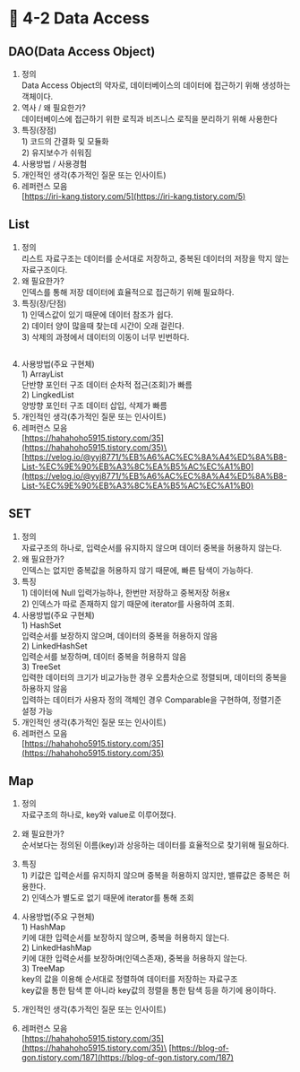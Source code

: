 # 🔸 4-2 Data Access

## DAO(Data Access Object)

1. 정의\
   Data Access Object의 약자로, 데이터베이스의 데이터에 접근하기 위해 생성하는 객체이다.
2. 역사 / 왜 필요한가?\
   데이터베이스에 접근하기 위한 로직과 비즈니스 로직을 분리하기 위해 사용한다
3. 특징(장점)\
   1\) 코드의 간결화 및 모듈화\
   2\) 유지보수가 쉬워짐
4. 사용방법 / 사용경험
5. 개인적인 생각(추가적인 질문 또는 인사이트)
6. 레퍼런스 모음\
   [https://iri-kang.tistory.com/5](https://iri-kang.tistory.com/5)

## List

1. 정의\
   리스트 자료구조는 데이터를 순서대로 저장하고, 중복된 데이터의 저장을 막지 않는 자료구조이다.
2. &#x20;왜 필요한가?\
   인덱스를 통해 저장 데이터에 효율적으로 접근하기 위해 필요하다.
3. 특징(장/단점)\
   1\) 인덱스값이 있기 때문에 데이터 참조가 쉽다.\
   2\) 데이터 양이 많을때 찾는데 시간이 오래 걸린다.\
   3\) 삭제의 과정에서 데이터의 이동이 너무 빈번하다.

<figure><img src="https://velog.velcdn.com/images/yyj8771/post/af62967d-40b3-4582-b8ac-d7d6682af196/image.png" alt=""><figcaption></figcaption></figure>

4. 사용방법(주요 구현체)\
   1\) ArrayList\
   단반향 포인터 구조 데이터 순차적 접근(조회)가 빠름\
   2\) LingkedList\
   양방향 포인터 구조 데이터 삽입, 삭제가 빠름
5. 개인적인 생각(추가적인 질문 또는 인사이트)
6. 레퍼런스 모음\
   [https://hahahoho5915.tistory.com/35](https://hahahoho5915.tistory.com/35)\
   [https://velog.io/@yyj8771/%EB%A6%AC%EC%8A%A4%ED%8A%B8-List-%EC%9E%90%EB%A3%8C%EA%B5%AC%EC%A1%B0](https://velog.io/@yyj8771/%EB%A6%AC%EC%8A%A4%ED%8A%B8-List-%EC%9E%90%EB%A3%8C%EA%B5%AC%EC%A1%B0)

## SET

1. 정의\
   자료구조의 하나로, 입력순서를 유지하지 않으며 데이터 중복을 허용하지 않는다.
2. 왜 필요한가?\
   인덱스는 없지만 중복값을 허용하지 않기 때문에, 빠른 탐색이 가능하다.
3. 특징\
   1\) 데이터에 Null 입력가능하나, 한번만 저장하고 중복저장 허용x\
   2\) 인덱스가 따로 존재하지 않기 때문에 iterator를 사용하여 조회.
4. 사용방법(주요 구현체)\
   1\) HashSet\
   입력순서를 보장하지 않으며, 데이터의 중복을 허용하지 않음\
   2\) LinkedHashSet\
   입력순서를 보장하며,  데이터 중복을 허용하지 않음\
   3\) TreeSet\
   입력한 데이터의 크기가 비교가능한 경우 오름차순으로 정렬되며, 데이터의 중복을 하용하지 않음\
   입력하는 데이터가 사용자 정의 객체인 경우 Comparable을 구현하여, 정렬기준 설정 가능
5. 개인적인 생각(추가적인 질문 또는 인사이트)
6. 레퍼런스 모음\
   [https://hahahoho5915.tistory.com/35](https://hahahoho5915.tistory.com/35)

## Map

1. 정의\
   자료구조의 하나로, key와 value로 이루어졌다.
2. 왜 필요한가?\
   순서보다는 정의된 이름(key)과 상응하는 데이터를 효율적으로 찾기위해 필요하다.
3. 특징\
   1\) 키값은 입력순서를 유지하지 않으며 중복을 허용하지 않지만, 밸류값은 중복은 허용한다.\
   2\) 인덱스가 별도로 없기 때문에 iterator를 통해 조회
4.  사용방법(주요 구현체)\
    1\) HashMap\
    키에 대한 입력순서를 보장하지 않으며, 중복을 허용하지 않는다.\
    2\) LinkedHashMap\
    키에 대한 입력순서를 보장하며(인덱스존재), 중복을 허용하지 않는다.\
    3\) TreeMap\
    key의 값을 이용해 순서대로 정렬하여 데이터를 저장하는 자료구조\
    key값을 통한 탐색 뿐 아니라 key값의 정렬을 통한 탐색 등을 하기에 용이하다.


5. 개인적인 생각(추가적인 질문 또는 인사이트)
6. 레퍼런스 모음\
   [https://hahahoho5915.tistory.com/35](https://hahahoho5915.tistory.com/35)\
   [https://blog-of-gon.tistory.com/187](https://blog-of-gon.tistory.com/187)
